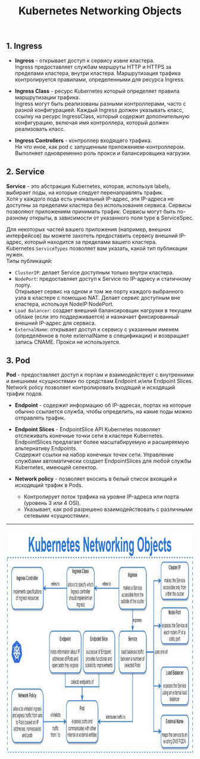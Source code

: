 <div align="center">
<H1>Kubernetes Networking Objects</H1>
</div>
<br>

## 1. Ingress
 - **Ingress** - открывает доступ к сервису извне кластера.  
Ingress предоставляет службам маршруты HTTP и HTTPS за пределами кластера, внутри кластера. Маршрутизация трафика контролируется правилами, определенными для ресурса Ingress.

 - **Ingress Class** - ресурс Kubernetes который определяет правила маршрутизации трафика.  
Ingress могут быть реализованы разными контроллерами, часто с разной конфигурацией. Каждый Ingress должен указывать класс, ссылку на ресурс IngressClass, который содержит дополнительную конфигурацию, включая имя контроллера, который должен реализовать класс.

 - **Ingress Controllers** -  контроллер входящего трафика.  
 Ни что иное, как pod с запущенным приложением-контроллером. Выполняет одновременно роль прокси и балансировщика нагрузки.

## 2. Service
**Service** - это абстракция Kubernetes, которая, используя labels, выбирает поды, на которые следует перенаправлять трафик.  
Хотя у каждого пода есть уникальный IP-адрес, эти IP-адреса не доступны за пределами кластера без использования сервиса. Сервисы позволяют приложениям принимать трафик. Сервисы могут быть по-разному открыты, в зависимости от указанного поля type в ServiceSpec.

Для некоторых частей вашего приложения (например, внешних интерфейсов) вы можете захотеть предоставить сервису внешний IP-адрес, который находится за пределами вашего кластера.  
Kubernetes ```ServiceTypes``` позволяет вам указать, какой тип публикации нужен.  
Типы публикаций:  
 - ```ClusterIP```:  делает Service доступным только внутри кластера.  
 - ```NodePort```:  предоставляет доступ к Service по IP-адресу и статичному порту.  
 Открывает сервис на одном и том же порту каждого выбранного узла в кластере с помощью NAT. Делает сервис доступным вне кластера, используя NodeIP:NodePort.  
 - ```Load Balancer```: создает внешний балансировщик нагрузки в текущем облаке (если это поддерживается) и назначает фиксированный внешний IP-адрес для сервиса.  
 - ```ExternalName```:  открывает доступ к сервису с указанным именем (определённое в поле externalName в спецификации) и возвращает запись CNAME. Прокси не используется.
 
 ## 3. Pod
 **Pod** - предоставляет доступ к портам и взаимодействует с внутренними и внешними «сущностями» по средствам Endpoint и/или Endpoint Slices.  
 Network policy позволяет контролировать входящий и исходящий трафик подов.
 
 - **Endpoint** - содержит информацию об IP-адресах, портах на которые обычно ссылается служба, чтобы определить, на какие поды можно отправлять трафик.

 - **Endpoint Slices** - EndpointSlice API Kubernetes позволяет отслеживать конечные точки сети в кластере Kubernetes. EndpointSlices предлагает более масштабируемую и расширяемую альтернативу Endpoints.  
Cодержит ссылки на набор конечных точек сети. Управление службами автоматически создает EndpointSlices для любой службы Kubernetes, имеющей селектор.

- **Network policy** - позволяет вносить в белый список вхоящий и исходящий трафик в Pods. 
  - Контролирует поток трафика на уровне IP-адреса или порта (уровень 3 или 4 OSI).
  - Указывает, как pod разрешено взаимодействовать с различными сетевыми «сущностями».

---

<img src="https://github.com/AYaskuld/Kubernetes/blob/af0c173c8e30a62f56c8bf3889e808b7c793a630/images/k8s_network_objects.jpg" width="1000" height="600" >
